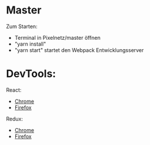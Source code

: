# Master

Zum Starten:
- Terminal in Pixelnetz/master öffnen
- "yarn install"
- "yarn start" startet den Webpack Entwicklungsserver

# DevTools:
React:
- [Chrome](https://chrome.google.com/webstore/detail/react-developer-tools/fmkadmapgofadopljbjfkapdkoienihi)
- [Firefox](https://addons.mozilla.org/de/firefox/addon/react-devtools/)

Redux:
- [Chrome](https://chrome.google.com/webstore/detail/redux-devtools/lmhkpmbekcpmknklioeibfkpmmfibljd)
- [Firefox](https://addons.mozilla.org/de/firefox/addon/remotedev/)
